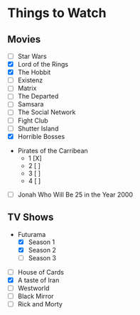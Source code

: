 # Things to Watch

## Movies

 - [ ] Star Wars
 - [X] Lord of the Rings
 - [X] The Hobbit
 - [ ] Existenz
 - [ ] Matrix
 - [ ] The Departed
 - [ ] Samsara
 - [ ] The Social Network
 - [ ] Fight Club
 - [ ] Shutter Island
 - [X] Horrible Bosses
 - Pirates of the Carribean
   - 1 [X]
   - 2 [ ]
   - 3 [ ]
   - 4 [ ]
 - [ ] Jonah Who Will Be 25 in the Year 2000

## TV Shows

 - Futurama
   - [X] Season 1
   - [X] Season 2
   - [ ] Season 3
 - [ ] House of Cards
 - [X] A taste of Iran
 - [ ] Westworld
 - [ ] Black Mirror
 - [ ] Rick and Morty
